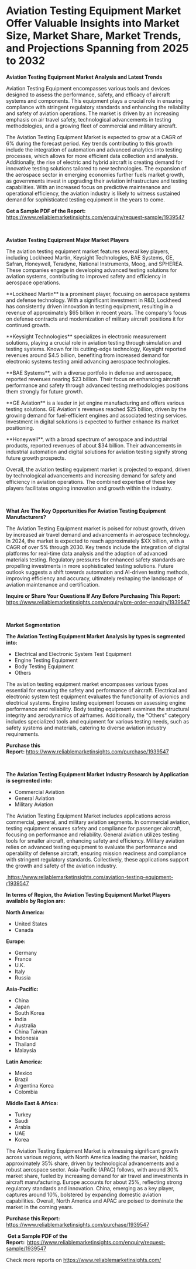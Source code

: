 <p><h1>Aviation Testing Equipment Market Offer Valuable Insights into Market Size, Market Share, Market Trends, and Projections Spanning from 2025 to 2032</h1></p><p><strong>Aviation Testing Equipment Market Analysis and Latest Trends</strong></p>
<p><p>Aviation Testing Equipment encompasses various tools and devices designed to assess the performance, safety, and efficacy of aircraft systems and components. This equipment plays a crucial role in ensuring compliance with stringent regulatory standards and enhancing the reliability and safety of aviation operations. The market is driven by an increasing emphasis on air travel safety, technological advancements in testing methodologies, and a growing fleet of commercial and military aircraft.</p><p>The Aviation Testing Equipment Market is expected to grow at a CAGR of 6% during the forecast period. Key trends contributing to this growth include the integration of automation and advanced analytics into testing processes, which allows for more efficient data collection and analysis. Additionally, the rise of electric and hybrid aircraft is creating demand for innovative testing solutions tailored to new technologies. The expansion of the aerospace sector in emerging economies further fuels market growth, as governments invest in upgrading their aviation infrastructure and testing capabilities. With an increased focus on predictive maintenance and operational efficiency, the aviation industry is likely to witness sustained demand for sophisticated testing equipment in the years to come.</p></p>
<p><strong>Get a Sample PDF of the Report:&nbsp;</strong> <a href="https://www.reliablemarketinsights.com/enquiry/request-sample/1939547?utm_campaign=1558&utm_medium=2&utm_source=Github&utm_content=ia&utm_term=23022025&utm_id=aviation-testing-equipment">https://www.reliablemarketinsights.com/enquiry/request-sample/1939547</a></p>
<p>&nbsp;</p>
<p><strong>Aviation Testing Equipment Major Market Players</strong></p>
<p><p>The aviation testing equipment market features several key players, including Lockheed Martin, Keysight Technologies, BAE Systems, GE, Safran, Honeywell, Teradyne, National Instruments, Moog, and SPHEREA. These companies engage in developing advanced testing solutions for aviation systems, contributing to improved safety and efficiency in aerospace operations.</p><p>**Lockheed Martin** is a prominent player, focusing on aerospace systems and defense technology. With a significant investment in R&D, Lockheed has consistently driven innovation in testing equipment, resulting in a revenue of approximately $65 billion in recent years. The company's focus on defense contracts and modernization of military aircraft positions it for continued growth.</p><p>**Keysight Technologies** specializes in electronic measurement solutions, playing a crucial role in aviation testing through simulation and testing systems. Known for its cutting-edge technology, Keysight reported revenues around $4.5 billion, benefiting from increased demand for electronic systems testing amid advancing aerospace technologies.</p><p>**BAE Systems**, with a diverse portfolio in defense and aerospace, reported revenues nearing $23 billion. Their focus on enhancing aircraft performance and safety through advanced testing methodologies positions them strongly for future growth.</p><p>**GE Aviation** is a leader in jet engine manufacturing and offers various testing solutions. GE Aviation's revenues reached $25 billion, driven by the growing demand for fuel-efficient engines and associated testing services. Investment in digital solutions is expected to further enhance its market positioning.</p><p>**Honeywell**, with a broad spectrum of aerospace and industrial products, reported revenues of about $34 billion. Their advancements in industrial automation and digital solutions for aviation testing signify strong future growth prospects.</p><p>Overall, the aviation testing equipment market is projected to expand, driven by technological advancements and increasing demand for safety and efficiency in aviation operations. The combined expertise of these key players facilitates ongoing innovation and growth within the industry.</p></p>
<p>&nbsp;</p>
<p><strong>What Are The Key Opportunities For Aviation Testing Equipment Manufacturers?</strong></p>
<p><p>The Aviation Testing Equipment market is poised for robust growth, driven by increased air travel demand and advancements in aerospace technology. In 2024, the market is expected to reach approximately $XX billion, with a CAGR of over 5% through 2030. Key trends include the integration of digital platforms for real-time data analysis and the adoption of advanced materials testing. Regulatory pressures for enhanced safety standards are propelling investments in more sophisticated testing solutions. Future outlook suggests a shift towards automation and AI-driven testing methods, improving efficiency and accuracy, ultimately reshaping the landscape of aviation maintenance and certification.</p></p>
<p><strong>Inquire or Share Your Questions If Any Before Purchasing This Report:</strong> <a href="https://www.reliablemarketinsights.com/enquiry/pre-order-enquiry/1939547?utm_campaign=1558&utm_medium=2&utm_source=Github&utm_content=ia&utm_term=23022025&utm_id=aviation-testing-equipment">https://www.reliablemarketinsights.com/enquiry/pre-order-enquiry/1939547</a></p>
<p>&nbsp;</p>
<p><strong>Market Segmentation</strong></p>
<p><strong>The Aviation Testing Equipment Market Analysis by types is segmented into:</strong></p>
<p><ul><li>Electrical and Electronic System Test Equipment</li><li>Engine Testing Equipment</li><li>Body Testing Equipment</li><li>Others</li></ul></p>
<p><p>The aviation testing equipment market encompasses various types essential for ensuring the safety and performance of aircraft. Electrical and electronic system test equipment evaluates the functionality of avionics and electrical systems. Engine testing equipment focuses on assessing engine performance and reliability. Body testing equipment examines the structural integrity and aerodynamics of airframes. Additionally, the "Others" category includes specialized tools and equipment for various testing needs, such as safety systems and materials, catering to diverse aviation industry requirements.</p></p>
<p><strong>Purchase this Report:&nbsp;</strong><a href="https://www.reliablemarketinsights.com/purchase/1939547?utm_campaign=1558&utm_medium=2&utm_source=Github&utm_content=ia&utm_term=23022025&utm_id=aviation-testing-equipment">https://www.reliablemarketinsights.com/purchase/1939547</a></p>
<p>&nbsp;</p>
<p><strong>The Aviation Testing Equipment Market Industry Research by Application is segmented into:</strong></p>
<p><ul><li>Commercial Aviation</li><li>General Aviation</li><li>Military Aviation</li></ul></p>
<p><p>The Aviation Testing Equipment Market includes applications across commercial, general, and military aviation segments. In commercial aviation, testing equipment ensures safety and compliance for passenger aircraft, focusing on performance and reliability. General aviation utilizes testing tools for smaller aircraft, enhancing safety and efficiency. Military aviation relies on advanced testing equipment to evaluate the performance and operability of defense aircraft, ensuring mission readiness and compliance with stringent regulatory standards. Collectively, these applications support the growth and safety of the aviation industry.</p></p>
<p><a href="https://www.reliablemarketinsights.com/aviation-testing-equipment-r1939547?utm_campaign=1558&utm_medium=2&utm_source=Github&utm_content=ia&utm_term=23022025&utm_id=aviation-testing-equipment">&nbsp;https://www.reliablemarketinsights.com/aviation-testing-equipment-r1939547</a></p>
<p><strong>In terms of Region, the Aviation Testing Equipment Market Players available by Region are:</strong></p>
<p>
    <p> <strong> North America: </strong>
        <ul>
            <li>United States</li>
            <li>Canada</li>
        </ul>
        </p> 
    <p> <strong> Europe: </strong>
        <ul>
            <li>Germany</li>
            <li>France</li>
            <li>U.K.</li>
            <li>Italy</li>
            <li>Russia</li>
        </ul>
        </p> 
    <p> <strong> Asia-Pacific: </strong>
        <ul>
            <li>China</li>
            <li>Japan</li>
            <li>South Korea</li>
            <li>India</li>
            <li>Australia</li>
            <li>China Taiwan</li>
            <li>Indonesia</li>
            <li>Thailand</li>
            <li>Malaysia</li>
        </ul>
        </p> 
    <p> <strong> Latin America: </strong>
        <ul>
            <li>Mexico</li>
            <li>Brazil</li>
            <li>Argentina Korea</li>
            <li>Colombia</li>
        </ul>
        </p> 
    <p> <strong> Middle East & Africa: </strong>
        <ul>
            <li>Turkey</li>
            <li>Saudi</li>
            <li>Arabia</li>
            <li>UAE</li>
            <li>Korea</li>
        </ul>
    </p>
    </p>
<p><p>The Aviation Testing Equipment Market is witnessing significant growth across various regions, with North America leading the market, holding approximately 35% share, driven by technological advancements and a robust aerospace sector. Asia-Pacific (APAC) follows, with around 30% market share, fueled by increasing demand for air travel and investments in aircraft manufacturing. Europe accounts for about 25%, reflecting strong regulatory standards and innovation. China, emerging as a key player, captures around 10%, bolstered by expanding domestic aviation capabilities. Overall, North America and APAC are poised to dominate the market in the coming years.</p></p>
<p><strong>Purchase this Report: </strong><a href="https://www.reliablemarketinsights.com/purchase/1939547?utm_campaign=1558&utm_medium=2&utm_source=Github&utm_content=ia&utm_term=23022025&utm_id=aviation-testing-equipment">https://www.reliablemarketinsights.com/purchase/1939547</a></p>
<p>&nbsp;<strong>Get a Sample PDF of the Report:&nbsp;&nbsp;</strong><a href="https://www.reliablemarketinsights.com/enquiry/request-sample/1939547?utm_campaign=1558&utm_medium=2&utm_source=Github&utm_content=ia&utm_term=23022025&utm_id=aviation-testing-equipment">https://www.reliablemarketinsights.com/enquiry/request-sample/1939547</a></p>
<p><strong></strong></p>
<p>Check more reports on <a href="https://www.reliablemarketinsights.com/?utm_campaign=1558&utm_medium=2&utm_source=Github&utm_content=ia&utm_term=23022025&utm_id=aviation-testing-equipment">https://www.reliablemarketinsights.com/</a></p>